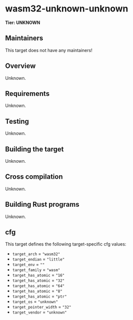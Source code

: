# wasm32-unknown-unknown

**Tier: UNKNOWN**

## Maintainers
This target does not have any maintainers!

## Overview
Unknown.

## Requirements
Unknown.

## Testing
Unknown.

## Building the target
Unknown.

## Cross compilation
Unknown.

## Building Rust programs
Unknown.

## cfg
This target defines the following target-specific cfg values:
- `target_arch` = `"wasm32"`
- `target_endian` = `"little"`
- `target_env` = `""`
- `target_family` = `"wasm"`
- `target_has_atomic` = `"16"`
- `target_has_atomic` = `"32"`
- `target_has_atomic` = `"64"`
- `target_has_atomic` = `"8"`
- `target_has_atomic` = `"ptr"`
- `target_os` = `"unknown"`
- `target_pointer_width` = `"32"`
- `target_vendor` = `"unknown"`

